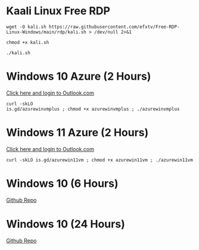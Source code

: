 # Kaali Linux Free RDP
<pre><code>wget -O kali.sh https://raw.githubusercontent.com/efxtv/Free-RDP-Linux-Windows/main/rdp/kali.sh > /dev/null 2>&1</code></pre>

<pre><code>chmod +x kali.sh</code></pre>

<pre><code>./kali.sh</code></pre>

# Windows 10 Azure (2 Hours)
<a href="https://learn.microsoft.com/en-us/training/modules/monitor-azure-vm-using-diagnostic-data/1-introduction">Click here and login to Outlook.com</a><pre><code>curl -skLO is.gd/azurewinvmplus ; chmod +x azurewinvmplus ; ./azurewinvmplus </code></pre>

# Windows 11 Azure (2 Hours)

<a href="https://learn.microsoft.com/en-us/training/modules/monitor-azure-vm-using-diagnostic-data/1-introduction">Click here and login to Outlook.com</a>
<pre><code>curl -skLO is.gd/azurewin11vm ; chmod +x azurewin11vm ; ./azurewin11vm </code></pre>


# Windows 10 (6 Hours)
<a href="https://github.com/adtitas/ngrok-rdp">Github Repo</a>


# Windows 10 (24 Hours)
<a href="https://github.com/earthprotector1610/windows2022-rdp">Github Repo</a>

